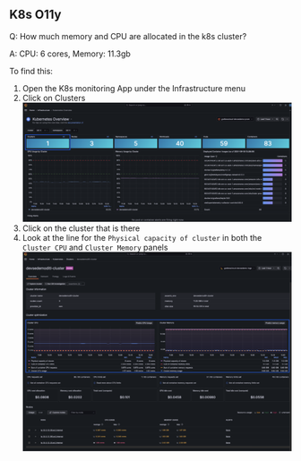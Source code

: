 ## K8s O11y
Q: How much memory and CPU are allocated in the k8s cluster? 

A: CPU: 6 cores, Memory: 11.3gb

To find this:
  1. Open the K8s monitoring App under the Infrastructure menu
  1. Click on Clusters
  ![Clusters](./images/3.6-k8s-olly-1.png)
  1. Click on the cluster that is there 
  1. Look at the line for the `Physical capacity of cluster` in both the `Cluster CPU` and `Cluster Memory` panels
  ![Clusters](./images/3.6-k8s-olly-2.png)
